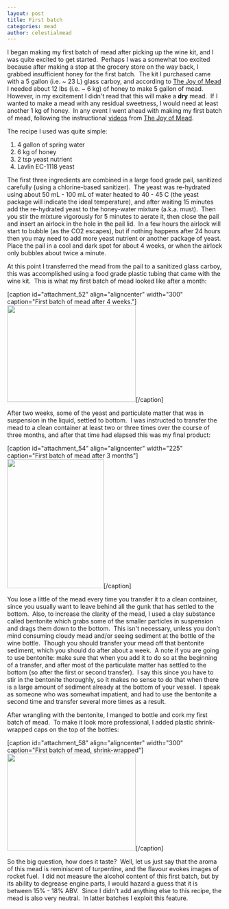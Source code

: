 ```yaml
---
layout: post
title: First batch
categories: mead
author: celestialmead
---
```

<p>I began making my first batch of mead after picking up the wine kit, and I was quite excited to get started.  Perhaps I was a somewhat too excited because after making a stop at the grocery store on the way back, I grabbed insufficient honey for the first batch.  The kit I purchased came with a 5 gallon (i.e. ~ 23 L) glass carboy, and according to <a href="http://www.stormthecastle.com/mead" target="_blank">The Joy of Mead</a> I needed about 12 lbs (i.e. ~ 6 kg) of honey to make 5 gallon of mead.  However, in my excitement I didn't read that this will make a <strong>dry</strong> mead.  If I wanted to make a mead with any residual sweetness, I would need at least another 1 kg of honey.  In any event I went ahead with making my first batch of mead, following the instructional <a href="http://www.stormthecastle.com/mead/mead-making-video-tutorial.htm" target="_blank">videos</a> from <a href="http://www.stormthecastle.com/mead" target="_blank">The Joy of  Mead</a>.</p>
<p><!--more--></p>
<p>The recipe I used was quite simple:</p>
<ol>
<li>4 gallon of spring water</li>
<li>6 kg of honey</li>
<li>2 tsp yeast nutrient</li>
<li>Lavlin EC-1118 yeast</li>
</ol>
<p>The first three ingredients are combined in a large food grade pail, sanitized carefully (using a chlorine-based sanitizer).  The yeast was re-hydrated using about 50 mL - 100 mL of water heated to 40 - 45 C (the yeast package will indicate the ideal temperature), and after waiting 15 minutes add the re-hydrated yeast to the honey-water mixture (a.k.a. must).  Then you stir the mixture vigorously for 5 minutes to aerate it, then close the pail and insert an airlock in the hole in the pail lid.  In a few hours the airlock will start to bubble (as the CO2 escapes), but if nothing happens after 24 hours then you may need to add more yeast nutrient or another package of yeast.  Place the pail in a cool and dark spot for about 4 weeks, or when the airlock only bubbles about twice a minute.</p>
<p>At this point I transferred the mead from the pail to a sanitized glass carboy, this was accomplished using a food grade plastic tubing that came with the wine kit.  This is what my first batch of mead looked like after a month:</p>
<p>[caption id="attachment_52" align="aligncenter" width="300" caption="First batch of mead after 4 weeks."]<a rel="attachment wp-att-52" href="http://celestialmead.wordpress.com/2010/06/14/first-batch/mead_022709/"><img class="size-medium wp-image-52" title="First batch" src="{{ site.baseurl }}/assets/mead_022709.jpg?w=300" alt="" width="300" height="225" /></a>[/caption]</p>
<p>After two weeks, some of the yeast and particulate matter that was in suspension in the liquid, settled to bottom.  I was instructed to transfer the mead to a clean container at least two or three times over the course of three months, and after that time had elapsed this was my final product:</p>
<p>[caption id="attachment_54" align="aligncenter" width="225" caption="First batch of mead after 3 months"]<a rel="attachment wp-att-54" href="http://celestialmead.wordpress.com/2010/06/14/first-batch/second_clarification_sunshine1_052109/"><img class="size-medium wp-image-54" title="First batch" src="{{ site.baseurl }}/assets/second_clarification_sunshine1_052109.jpg?w=225" alt="" width="225" height="300" /></a>[/caption]</p>
<p>You lose a little of the mead every time you transfer it to a clean container, since you usually want to leave behind all the gunk that has settled to the bottom.  Also, to increase the clarity of the mead, I used a clay substance called bentonite which grabs some of the smaller particles in suspension and drags them down to the bottom.  This isn't necessary, unless you don't mind consuming cloudy mead and/or seeing sediment at the bottle of the wine bottle.  Though you should transfer your mead off that bentonite sediment, which you should do after about a week.  A note if you are going to use bentonite: make sure that when you add it to do so at the beginning of a transfer, and after most of the particulate matter has settled to the bottom (so after the first or second transfer).  I say this since you have to stir in the bentonite thoroughly, so it makes no sense to do that when there is a large amount of sediment already at the bottom of your vessel.  I speak as someone who was somewhat impatient, and had to use the bentonite a second time and transfer several more times as a result.</p>
<p>After wrangling with the bentonite, I manged to bottle and cork my first batch of mead.  To make it look more professional, I added plastic shrink-wrapped caps on the top of the bottles:</p>
<p>[caption id="attachment_58" align="aligncenter" width="300" caption="First batch of mead, shrink-wrapped"]<a rel="attachment wp-att-58" href="http://celestialmead.wordpress.com/2010/06/14/first-batch/shrink_wrapped1_052109/"><img class="size-medium wp-image-58" title="Shrink-wrapped" src="{{ site.baseurl }}/assets/shrink_wrapped1_0521091.jpg?w=300" alt="" width="300" height="225" /></a>[/caption]</p>
<p>So the big question, how does it taste?  Well, let us just say that the aroma of this mead is reminiscent of turpentine, and the flavour evokes images of rocket fuel.  I did not measure the alcohol content of this first batch, but by its ability to degrease engine parts, I would hazard a guess that it is between 15% - 18% ABV.  Since I didn't add anything else to this recipe, the mead is also very neutral.  In latter batches I exploit this feature.</p>
